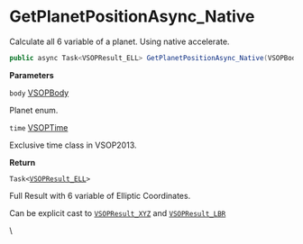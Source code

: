 # GetPlanetPositionAsync\_Native

Calculate all 6 variable of a planet. Using native accelerate.

```csharp
public async Task<VSOPResult_ELL> GetPlanetPositionAsync_Native(VSOPBody body, VSOPTime time)
```

**Parameters**

`body` [VSOPBody](../enums.md#fields)

Planet enum.



`time` [VSOPTime](../vsoptime-class.md)

Exclusive time class in VSOP2013.



**Return**

`Task<`[`VSOPResult_ELL`](../vsopresult-class/vsopresult\_ell-class.md)`>`

Full Result with 6 variable of Elliptic Coordinates.

Can be explicit cast to [`VSOPResult_XYZ`](../vsopresult-class/vsopresult\_xyz-class.md) and [`VSOPResult_LBR`](../vsopresult-class/vsopresult\_lbr-class.md)

\
